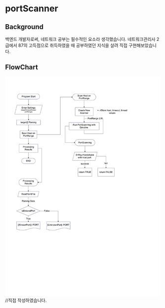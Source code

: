 # portScanner

## **Background**
 백엔드 개발자로써, 네트워크 공부는 필수적인 요소라 생각했습니다. 네트워크관리사 2급에서 87의 고득점으로 취득하였을 때 공부하였던 지식을 살려 직접 구현해보았습니다.

## **FlowChart**

![flowchart](https://github.com/qj0r9j0vc2/port_scanner/blob/main/portScannerFlowChart.png)
//직접 작성하였습니다.
